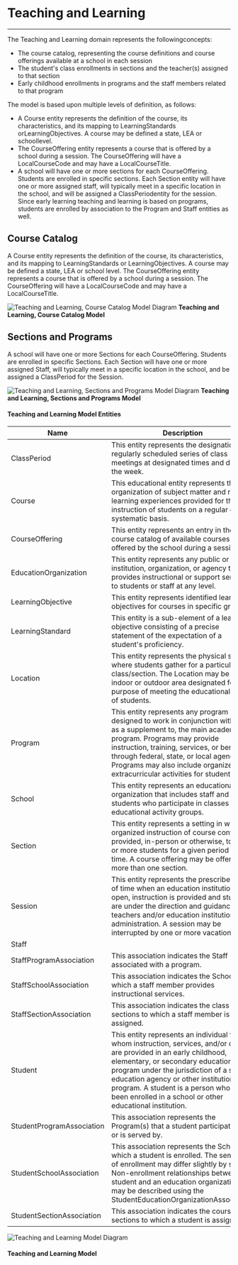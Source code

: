# Teaching and Learning
---
The Teaching and Learning domain represents the followingconcepts:
* The course catalog, representing the course definitions and course offerings available at a school in each session
* The student's class enrollments in sections and the teacher(s) assigned to that section
* Early childhood enrollments in programs and the staff members related to that program

The model is based upon multiple levels of definition, as follows:
* A Course entity represents the definition of the course, its characteristics, and its mapping to LearningStandards orLearningObjectives. A course may be defined a state, LEA or schoollevel.
* The CourseOffering entity represents a course that is offered by a school during a session. The CourseOffering will have a LocalCourseCode and may have a LocalCourseTitle.
* A school will have one or more sections for each CourseOffering. Students are enrolled in specific sections. Each Section entity will have one or more assigned staff, will typically meet in a specific location in the school, and will be assigned a ClassPeriodentity for the session. Since early learning teaching and learning is based on programs, students are enrolled by association to the Program and Staff entities as well.

## Course Catalog

A Course entity represents the definition of the course, its characteristics, and its mapping to LearningStandards or LearningObjectives. A course may be defined a state, LEA or school level. The CourseOffering entity represents a course that is offered by a school during a session. The CourseOffering will have a LocalCourseCode and may have a LocalCourseTitle.

![Teaching and Learning, Course Catalog Model Diagram](/path/to/subdomain-model.png)
**Teaching and Learning, Course Catalog Model**
## Sections and Programs

A school will have one or more Sections for each CourseOffering. Students are enrolled in specific Sections. Each Section will have one or more assigned Staff, will typically meet in a specific location in the school, and be assigned a ClassPeriod for the Session.

![Teaching and Learning, Sections and Programs Model Diagram](/path/to/subdomain-model.png)
**Teaching and Learning, Sections and Programs Model**


#### Teaching and Learning Model Entities

| Name        | Description  |
|-----------------|------------------|
| ClassPeriod | This entity represents the designation of a regularly scheduled series of class meetings at designated times and days of the week. |
| Course | This educational entity represents the organization of subject matter and related learning experiences provided for the instruction of students on a regular or systematic basis. |
| CourseOffering | This entity represents an entry in the course catalog of available courses offered by the school during a session. |
| EducationOrganization | This entity represents any public or private institution, organization, or agency that provides instructional or support services to students or staff at any level. |
| LearningObjective | This entity represents identified learning objectives for courses in specific grades. |
| LearningStandard | This entity is a sub-element of a learning objective consisting of a precise statement of the expectation of a student's proficiency. |
| Location | This entity represents the physical space where students gather for a particular class/section. The Location may be an indoor or outdoor area designated for the purpose of meeting the educational needs of students. |
| Program | This entity represents any program designed to work in conjunction with, or as a supplement to, the main academic program. Programs may provide instruction, training, services, or benefits through federal, state, or local agencies. Programs may also include organized extracurricular activities for students. |
| School | This entity represents an educational organization that includes staff and students who participate in classes and educational activity groups. |
| Section | This entity represents a setting in which organized instruction of course content is provided, in-person or otherwise, to one or more students for a given period of time. A course offering may be offered to more than one section. |
| Session | This entity represents the prescribed span of time when an education institution is open, instruction is provided and students are under the direction and guidance of teachers and/or education institution administration. A session may be interrupted by one or more vacations. |
| Staff |  |
| StaffProgramAssociation | This association indicates the Staff associated with a program. |
| StaffSchoolAssociation | This association indicates the School(s) to which a staff member provides instructional services. |
| StaffSectionAssociation | This association indicates the class sections to which a staff member is assigned. |
| Student | This entity represents an individual for whom instruction, services, and/or care are provided in an early childhood, elementary, or secondary educational program under the jurisdiction of a school, education agency or other institution or program. A student is a person who has been enrolled in a school or other educational institution. |
| StudentProgramAssociation | This association represents the Program(s) that a student participates in or is served by. |
| StudentSchoolAssociation | This association represents the School in which a student is enrolled. The semantics of enrollment may differ slightly by state. Non-enrollment relationships between a student and an education organization may be described using the StudentEducationOrganizationAssociation. |
| StudentSectionAssociation | This association indicates the course sections to which a student is assigned. |


![Teaching and Learning Model Diagram](/path/to/domain-model.png)
#### Teaching and Learning Model  

